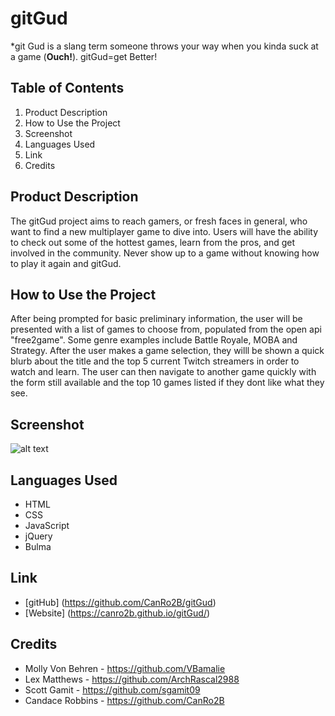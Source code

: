 # gitGud
*git Gud is a slang term someone throws your way when you kinda suck at a game (**Ouch!**). gitGud=get Better!  

## Table of Contents
1. Product Description
2. How to Use the Project
3. Screenshot
4. Languages Used
5. Link
6. Credits

## Product Description
The gitGud project aims to reach gamers, or fresh faces in general, who want to find a new multiplayer game to dive into. Users will have the ability to check out some of the hottest games, learn from the pros, and get involved in the community. Never show up to a game without knowing how to play it again and gitGud.  


## How to Use the Project
After being prompted for basic preliminary information, the user will be presented with a list of games to choose from, populated from the open api "free2game".  Some genre examples include Battle Royale, MOBA and Strategy. After the user makes a game selection, they willl be shown a quick blurb about the title and the top 5 current Twitch streamers in order to watch and learn. The user can then navigate to another game quickly with the form still available and the top 10 games listed if they dont like what they see.  


## Screenshot
![alt text](./Assets/img/screencapture-canro2b-github-io-gitGud-2022-04-15-09_42_02-edit.png)


## Languages Used
- HTML
- CSS
- JavaScript
- jQuery
- Bulma


## Link
- [gitHub] (https://github.com/CanRo2B/gitGud)
- [Website] (https://canro2b.github.io/gitGud/)

## Credits

- Molly Von Behren - https://github.com/VBamalie
- Lex Matthews - https://github.com/ArchRascal2988
- Scott Gamit - https://github.com/sgamit09
- Candace Robbins - https://github.com/CanRo2B
